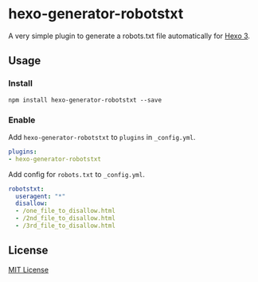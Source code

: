 # hexo-generator-robotstxt

A very simple plugin to generate a robots.txt file automatically for [Hexo 3](https://npmjs.org/package/hexo).

## Usage

### Install

```
npm install hexo-generator-robotstxt --save
```

### Enable

Add `hexo-generator-robotstxt` to `plugins` in `_config.yml`.

``` yaml
plugins:
- hexo-generator-robotstxt
```

Add config for `robots.txt` to `_config.yml`.
``` yaml
robotstxt:
  useragent: "*"
  disallow:
  - /one_file_to_disallow.html
  - /2nd_file_to_disallow.html
  - /3rd_file_to_disallow.html
```

## License

[MIT License](http://ilee.mit-license.org)